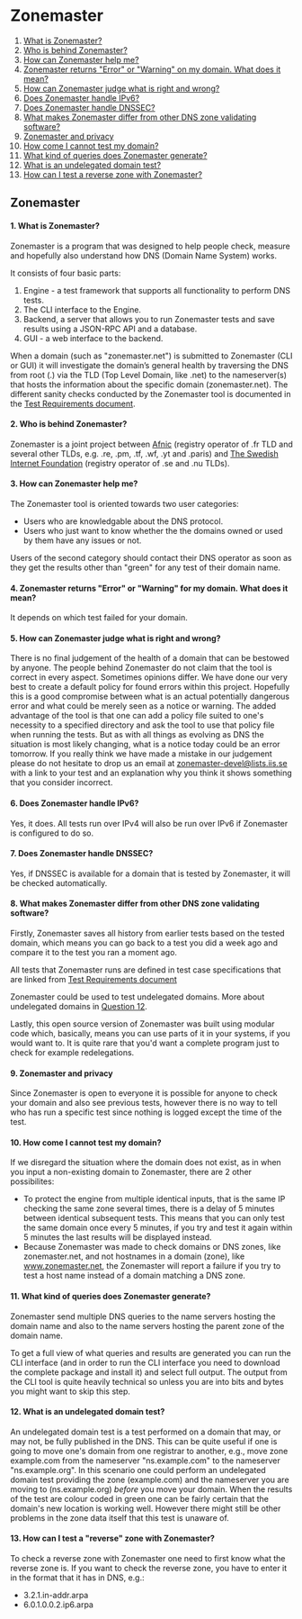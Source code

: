 Zonemaster
==========

1. [What is Zonemaster?](#q1)
2. [Who is behind Zonemaster?](#q2)
3. [How can Zonemaster help me?](#q3)
4. [Zonemaster returns "Error" or "Warning" on my domain. What does it mean?](#q4)
5. [How can Zonemaster judge what is right and wrong?](#q5)
6. [Does Zonemaster handle IPv6?](#q6)
7. [Does Zonemaster handle DNSSEC?](#q7)
8. [What makes Zonemaster differ from other DNS zone validating software?](#q8)
9. [Zonemaster and privacy](#q9)
10. [How come I cannot test my domain?](#q10)
11. [What kind of queries does Zonemaster generate?](#q11)
12. [What is an undelegated domain test?](#q12)
13. [How can I test a reverse zone with Zonemaster?](#q13)

Zonemaster
----------
#### 1. What is Zonemaster? <a name="q1"></a>
Zonemaster is a program that was designed to help people check, measure and
hopefully also understand how DNS (Domain Name System) works.

It consists of four basic parts:

  1. Engine - a test framework that supports all functionality to perform DNS tests.
  2. The CLI interface to the Engine.
  3. Backend, a server that allows you to run Zonemaster tests and save results using
     a JSON-RPC API and a database.
  4. GUI - a web interface to the backend.

When a domain (such as "zonemaster.net") is submitted to Zonemaster (CLI or
GUI) it will investigate the domain’s general health by traversing the DNS from root
(.) via the TLD (Top Level Domain, like .net) to the nameserver(s) that hosts
the information about the specific domain (zonemaster.net). The different sanity checks
conducted by the Zonemaster tool is documented in the [Test Requirements
document](https://github.com/zonemaster/zonemaster/blob/master/docs/requirements/TestRequirements.md).

#### 2. Who is behind Zonemaster? <a name="q2"></a>
Zonemaster is a joint project between [Afnic](https://www.afnic.fr/en/)
(registry operator of .fr TLD and several other
TLDs, e.g. .re, .pm, .tf, .wf, .yt and .paris) and
[The Swedish Internet Foundation](https://internetstiftelsen.se/en/)
(registry
operator of .se and .nu TLDs).

#### 3. How can Zonemaster help me? <a name="q3"></a>
The Zonemaster tool is oriented towards two user categories:

  - Users who are knowledgable about the DNS protocol.
  - Users who just want to know whether the the domains owned or used by them
    have any issues or not.

Users of the second category should contact their DNS operator
as soon as they get the results other than "green" for any
test of their domain name.

#### 4. Zonemaster returns "Error" or "Warning" for my domain. What does it mean? <a name="q4"></a>
It depends on which test failed for your domain.

#### 5. How can Zonemaster judge what is right and wrong? <a name="q5"></a>
There is no final judgement of the health of a domain that can be bestowed by
anyone. The people behind Zonemaster do not claim that the tool is correct in
every aspect. Sometimes opinions differ. We have done our very best to create a
default policy for found errors within
this project. Hopefully this is a good compromise between what is an actual
potentially dangerous error and what could be merely seen as a notice or warning.
The added advantage of the tool is that one can add a policy file suited to
one's necessity to a specified directory and ask the tool to use that policy
file when running the tests.
But as with all things as evolving as DNS the situation is most likely
changing, what is a notice today could be an error tomorrow. If you really think
we have made a mistake in our judgement please do not hesitate to drop us an email
at zonemaster-devel@lists.iis.se with a link to your test and an explanation why you think it
shows something that you consider incorrect.

#### 6. Does Zonemaster handle IPv6? <a name="q6"></a>
Yes, it does. All tests run over IPv4 will also be run over IPv6 if Zonemaster
is configured to do so.

#### 7. Does Zonemaster handle DNSSEC? <a name="q7"></a>
Yes, if DNSSEC is available for a domain that is tested by Zonemaster, it will be
checked automatically.

#### 8. What makes Zonemaster differ from other DNS zone validating software? <a name="q8"></a>
Firstly, Zonemaster saves all history from earlier tests based on the tested
domain, which means you can go back to a test you did a week ago and compare it
to the test you ran a moment ago.

All tests that Zonemaster runs are defined in test case specifications that
are linked from [Test Requirements
document](https://github.com/zonemaster/zonemaster/blob/master/docs/requirements/TestRequirements.md)

Zonemaster could be used to test undelegated domains. More about undelegated
domains in [Question 12](#q12).

Lastly, this open source version of Zonemaster was built using modular code
which, basically, means you can use parts of it in your systems, if you would want
to. It is quite rare that you'd want a complete program just to check for example
redelegations.

#### 9. Zonemaster and privacy <a name="q9"></a>
Since Zonemaster is open to everyone it is possible for anyone to check your
domain and also see previous tests, however there is no way to tell
who has run a specific test since nothing is logged except the time of the test.

#### 10. How come I cannot test my domain? <a name="q10"></a>
If we disregard the situation where the domain does not exist, as in when you input a
non-existing domain to Zonemaster, there are 2 other possibilites:
  - To protect the engine from multiple identical inputs, that is the same IP
    checking the same zone several times, there is a delay of 5 minutes between
    identical subsequent tests. This means that you can only test the
    same domain once every 5 minutes, if you try and test it again within 5 minutes
    the last results will be displayed instead.
  - Because Zonemaster was made to check domains or DNS zones, like zonemaster.net, and
    not hostnames in a domain (zone), like www.zonemaster.net, the Zonemaster will
    report a failure if you try to test a host name instead of a domain matching a
    DNS zone.

#### 11. What kind of queries does Zonemaster generate? <a name="q11"></a>
Zonemaster send multiple DNS queries to the name servers hosting the domain name and
also to the name servers hosting the parent zone of the domain name.

To get a full
view of what queries and results are generated you can run the
CLI interface (and in order to run the CLI interface you need to download the
complete package and install it) and select full output.
The output from the CLI tool is quite heavily technical
so unless you are into bits and bytes you might want to skip this step.

#### 12. What is an undelegated domain test? <a name="q12"></a>
An undelegated domain test is a test performed on a domain that may, or may not,
be fully published in the DNS. This can be quite useful if one is going to move
one's domain from one registrar to another,
e.g., move zone example.com from the nameserver
"ns.example.com" to the nameserver "ns.example.org". In this scenario one could perform
an undelegated domain test providing the zone (example.com) and the nameserver you are moving to
(ns.example.org) *before* you move your domain.
When the results of the test are colour coded in green one can be fairly certain
that the domain's new location is working well. However there
might still be other problems in the zone data itself that this test is unaware of.

#### 13. How can I test a "reverse" zone with Zonemaster? <a name="q13"></a>
To check a reverse zone with Zonemaster one need to first know what the
reverse zone is. If you want to check the reverse zone, you have to enter
it in the format that it has in DNS, e.g.:

  - 3.2.1.in-addr.arpa
  - 6.0.1.0.0.2.ip6.arpa


